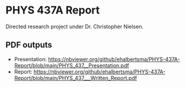 # PHYS 437A Report
Directed research project under Dr. Christopher Nielsen.

## PDF outputs
* Presentation: https://nbviewer.org/github/ehalbertsma/PHYS-437A-Report/blob/main/PHYS_437__Presentation.pdf
* Report: https://nbviewer.org/github/ehalbertsma/PHYS-437A-Report/blob/main/PHYS_437___Written_Report.pdf
